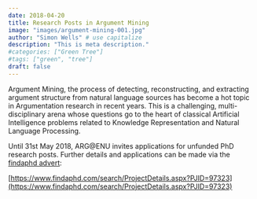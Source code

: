 ```yaml
---
date: 2018-04-20
title: Research Posts in Argument Mining
image: "images/argument-mining-001.jpg"
author: "Simon Wells" # use capitalize
description: "This is meta description."
#categories: ["Green Tree"]
#tags: ["green", "tree"]
draft: false
---
```


Argument Mining, the process of detecting, reconstructing, and extracting argument structure from natural language sources has become a hot topic in Argumentation research in recent years. This is a challenging, multi-disciplinary arena whose questions go to the heart of classical Artificial Intelligence problems related to Knowledge Representation and Natural Language Processing.

Until 31st May 2018, ARG@ENU invites applications for unfunded PhD research posts. Further details and applications can be made via the [findaphd advert](https://www.findaphd.com/search/ProjectDetails.aspx?PJID=97323): 

[https://www.findaphd.com/search/ProjectDetails.aspx?PJID=97323](https://www.findaphd.com/search/ProjectDetails.aspx?PJID=97323)

